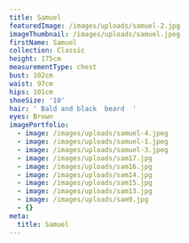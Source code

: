 ```yaml
---
title: Samuel
featuredImage: /images/uploads/samuel-2.jpg
imageThumbnail: /images/uploads/samuel.jpeg
firstName: Samuel
collection: Classic
height: 175cm
measurementType: chest
bust: 102cm
waist: 97cm
hips: 101cm
shoeSize: '10'
hair: ' Bald and black  beard  '
eyes: Brown
imagePortfolio:
  - image: /images/uploads/samuel-4.jpeg
  - image: /images/uploads/samuel-1.jpeg
  - image: /images/uploads/samuel-3.jpeg
  - image: /images/uploads/sam17.jpg
  - image: /images/uploads/sam16.jpg
  - image: /images/uploads/sam14.jpg
  - image: /images/uploads/sam15.jpg
  - image: /images/uploads/sam13.jpg
  - image: /images/uploads/sam9.jpg
  - {}
meta:
  title: Samuel
---
```


